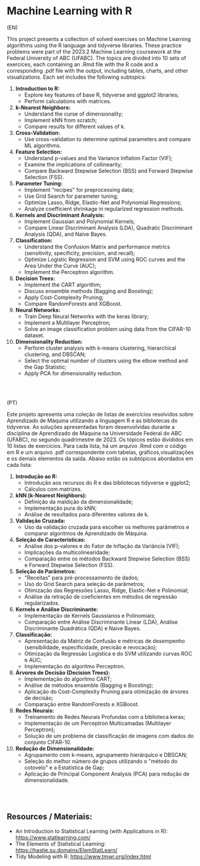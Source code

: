 # Machine Learning with R

(EN)

This project presents a collection of solved exercises on Machine Learning algorithms using the R language and tidyverse libraries. These practice problems were part of the 2023.2 Machine Learning coursework at the Federal University of ABC (UFABC).
The topics are divided into 10 sets of exercices, each containing an .Rmd file with the R code and a corresponding .pdf file with the output, including tables, charts, and other visualizations. Each set includes the following subtopics:

1. **Introduction to R:**  
    *   Explore key features of base R, tidyverse and ggplot2 libraries;
    *   Perform calculations with matrices.
2. **k-Nearest Neighbors:**
    * Understand the curse of dimensionality;
    * Implement kNN from scratch;
    * Compare results for different values of k.
3. **Cross-Validation:**
    * Use cross-validation to determine optimal parameters and compare ML algorithms.
4. **Feature Selection:**
    * Understand p-values and the Variance Inflation Factor (VIF);
    * Examine the implications of collinearity;
    * Compare Backward Stepwise Selection (BSS) and Forward Stepwise Selection (FSS).
5. **Parameter Tuning:**
    * Implement "recipes" for preprocessing data;
    * Use Grid Search for parameter tuning;
    * Optimize Lasso, Ridge, Elastic-Net and Polynomial Regressions;
    * Analyze coefficient shrinkage in regularized regression methods.
6. **Kernels and Discriminant Analysis:**
    * Implement Gaussian and Polynomial Kernels;
    * Compare Linear Discriminant Analysis (LDA), Quadratic Discriminant Analysis (QDA), and Naive Bayes.
7. **Classification:**
    * Understand the Confusion Matrix and performance metrics (sensitivity, specificity, precision, and recall);
    * Optimize Logistic Regression and SVM using ROC curves and the Area Under the Curve (AUC);
    * Implement the Perceptron algorithm.
8. **Decision Trees:**
    * Implement the CART algorithm;
    * Discuss ensemble methods (Bagging and Boosting);
    * Apply Cost-Complexity Pruning;
    * Compare RandomForests and XGBoost.
9. **Neural Networks:**
    * Train Deep Neural Networks with the keras library;
    * Implement a Multilayer Perceptron;
    * Solve an image classification problem using data from the CIFAR-10 dataset.
10. **Dimensionality Reduction:**
    * Perform cluster analysis with k-means clustering, hierarchical clustering, and DBSCAN;
    * Select the optimal number of clusters using the elbow method and the Gap Statistic;
    * Apply PCA for dimensionality reduction.


<br>
<br>

(PT)

Este projeto apresenta uma coleção de listas de exercícios resolvidos sobre Aprendizado de Máquina utilizando a linguagem R e as bibliotecas do tidyverse. As soluções apresentadas foram desenvolvidas durante a disciplina de Aprendizado de Máquina na Universidade Federal do ABC (UFABC), no segundo quadrimestre de 2023. Os tópicos estão divididos em 10 listas de exercícios. Para cada lista, há um arquivo .Rmd com o código em R e um arquivo .pdf correspondente com tabelas, gráficos,visualizações e os demais elementos da saída. Abaixo estão os subtópicos abordados em cada lista:

1. **Introdução ao R:**
    * Introdução aos recursos do R e das bibliotecas tidyverse e ggplot2;
    * Cálculos com matrizes.
2. **kNN (k-Nearest Neighbors):**
    * Definição da maldição da dimensionalidade;
    * Implementação pura do kNN;
    * Análise de resultados para diferentes valores de k.
3. **Validação Cruzada:**
    * Uso da validação cruzada para escolher os melhores parâmetros e comparar algoritmos de Aprendizado de Máquina.
4. **Seleção de Características:**
    * Análise dos p-valores e do Fator de Inflação da Variância (VIF);
    * Implicações da multicolinearidade;
    * Comparação entre os métodos Backward Stepwise Selection (BSS) e Forward Stepwise Selection (FSS).
5. **Seleção de Parâmetros:**
    * "Receitas" para pré-processamento de dados;
    * Uso do Grid Search para seleção de parâmetros;
    * Otimização das Regressões Lasso, Ridge, Elastic-Net e Polinomial;
    * Análise da retração de coeficientes em métodos de regressão regularizados.
6. **Kernels e Análise Discriminante:**
    * Implementação de Kernels Gaussianos e Polinomiais;
    * Comparação entre Análise Discriminante Linear (LDA), Análise Discriminante Quadrática (QDA) e Naive Bayes.
7. **Classificação:**
    * Apresentação da Matriz de Confusão e métricas de desempenho (sensibilidade, especificidade, precisão e revocação);
    * Otimização da Regressão Logística e do SVM utilizando curvas ROC e AUC;
    * Implementação do algoritmo Perceptron.
8. **Árvores de Decisão (Decision Trees):**
    * Implementação do algoritmo CART;
    * Análise de métodos ensemble (Bagging e Boosting);
    * Aplicação do Cost-Complexity Pruning para otimização de árvores de decisão;
    * Comparação entre RandomForests e XGBoost.
9. **Redes Neurais:**
    * Treinamento de Redes Neurais Profundas com a biblioteca keras;
    * Implementação de um Perceptron Multicamadas (Multilayer Perceptron);
    * Solução de um problema de classificação de imagens com dados do conjunto CIFAR-10.
10. **Redução de Dimensionalidade:**
    * Agrupamento com k-means, agrupamento hierárquico e DBSCAN;
    * Seleção do melhor número de grupos utilizando o "método do cotovelo" e a Estatística de Gap;
    * Aplicação de Principal Component Analysis (PCA) para redução de dimensionalidade.


<br> <br>

## Resources / Materiais:
- An Introduction to Statistical Learning (with Applications in R): https://www.statlearning.com/
- The Elements of Statistical Learning: https://hastie.su.domains/ElemStatLearn/
- Tidy Modeling with R: https://www.tmwr.org/index.html
